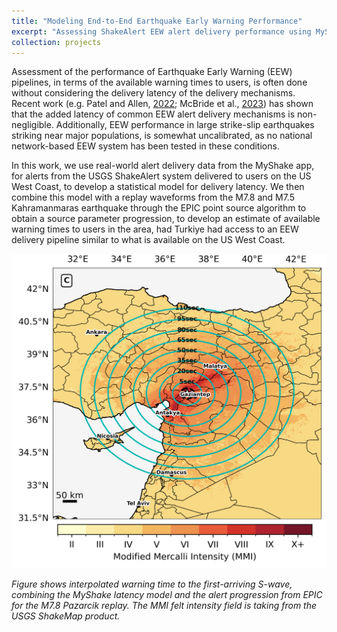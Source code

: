 ```yaml
---
title: "Modeling End-to-End Earthquake Early Warning Performance"
excerpt: "Assessing ShakeAlert EEW alert delivery performance using MyShake data <br/><img src='/images/eew_performance.png'>"
collection: projects
---
```


Assessment of the performance of Earthquake Early Warning (EEW) pipelines, in terms of the available warning times to users, is often done without considering the delivery latency of the delivery mechanisms. Recent work (e.g. Patel and Allen, [2022](https://doi.org/10.1785/0220220062); McBride et al., [2023](https://doi.org/10.1016/j.ssci.2022.105898)) has shown that the added latency of common EEW alert delivery mechanisms is non-negligible. Additionally, EEW performance in large strike-slip earthquakes striking near major populations, is somewhat uncalibrated, as no national network-based EEW system has been tested in these conditions.

In this work, we use real-world alert delivery data from the MyShake app, for alerts from the USGS ShakeAlert system delivered to users on the US West Coast, to develop a statistical model for delivery latency. We then combine this model with a replay waveforms from the M7.8 and M7.5 Kahramanmaras earthquake through the EPIC point source algorithm to obtain a source parameter progression, to develop an estimate of available warning times to users in the area, had Turkiye had access to an EEW delivery pipeline similar to what is available on the US West Coast.

![Map of interpolated median warning time contours](/images/eew_performance.png)

*Figure shows interpolated warning time to the first-arriving S-wave, combining the MyShake latency model and the alert progression from EPIC for the M7.8 Pazarcik replay. The MMI felt intensity field is taking from the USGS ShakeMap product.*
